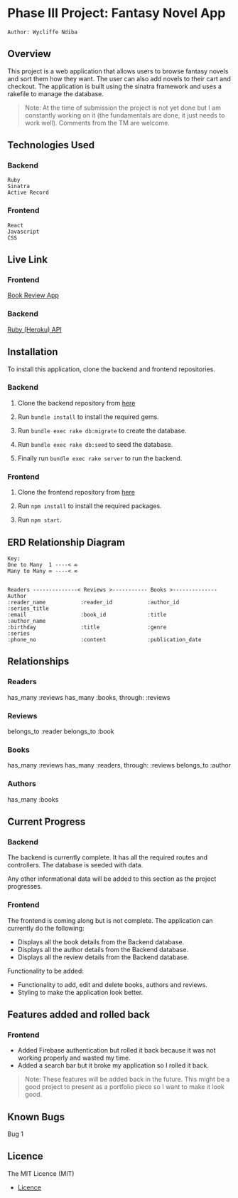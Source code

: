 # Phase III Project: Fantasy Novel App

    Author: Wycliffe Ndiba

## Overview

This project is a web application that allows users to browse fantasy novels and sort them how they want. The user can also add novels to their cart and checkout.
The application is built using the sinatra framework and uses a rakefile to manage the database.

> Note:
> At the time of submission the project is not yet done but I am constantly working on it (the fundamentals are done, it just needs to work well).
> Comments from the TM are welcome.


## Technologies Used

### Backend

    Ruby
    Sinatra
    Active Record

### Frontend

    React
    Javascript
    CSS

## Live Link

### Frontend

[Book Review App](https://fantasy-book-store-frontend.vercel.app/)

### Backend

[Ruby (Heroku) API](https://book-review-app-espersonnel.herokuapp.com/)

## Installation

To install this application, clone the backend and frontend repositories.

### Backend

1. Clone the backend repository from [here](https://github.com/ESPersonnel/Fantasy-Book-Store-Backend)

2. Run `bundle install` to install the required gems.

3. Run `bundle exec rake db:migrate` to create the database.

4. Run `bundle exec rake db:seed` to seed the database.

5. Finally run `bundle exec rake server` to run the backend.

### Frontend

1. Clone the frontend repository from [here](https://github.com/ESPersonnel/Fantasy-Book-Store-Frontend)

2. Run `npm install` to install the required packages.

3. Run `npm start`.


## ERD Relationship Diagram

    Key:
    One to Many  1 ----< ∞
    Many to Many ∞ ----< ∞


    Readers --------------< Reviews >----------- Books >-------------- Author
    :reader_name           :reader_id           :author_id            :series_title
    :email                 :book_id             :title                :author_name
    :birthday              :title               :genre                :series
    :phone_no              :content             :publication_date
 

## Relationships
### Readers
has_many :reviews
has_many :books, through: :reviews

### Reviews
belongs_to :reader
belongs_to :book

### Books
has_many :reviews
has_many :readers, through: :reviews
belongs_to :author

### Authors
has_many :books

## Current Progress

### Backend

The backend is currently complete. It has all the required routes and controllers. The database is seeded with data.

Any other informational data will be added to this section as the project progresses.

### Frontend

The frontend is coming along but is not complete. The application can currently do the following:

- Displays all the book details from the Backend database.
- Displays all the author details from the Backend database.
- Displays all the review details from the Backend database.

Functionality to be added:

- Functionality to add, edit and delete books, authors and reviews.
- Styling to make the application look better.

## Features added and rolled back

### Frontend

- Added Firebase authentication but rolled it back because it was not working properly and wasted my time.
- Added a search bar but it broke my application so I rolled it back.

> Note: These features will be added back in the future. This might be a good project to present as a portfolio piece so I want to make it look good.

## Known Bugs

Bug 1




## Licence

The MIT Licence (MIT)

- [Licence](./LICENCE)